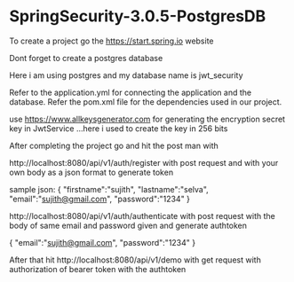 # SpringSecurity-3.0.5-PostgresDB

To create a project go the https://start.spring.io website

Dont forget to create a postgres database

Here i am using postgres and my database name is jwt_security


Refer to the application.yml for connecting the application and the database.
Refer the pom.xml file for the dependencies used in our project.


use https://www.allkeysgenerator.com for generating the encryption secret key in JwtService ...here i used to create the key in 256 bits


After completing the project go and hit the post man with

http://localhost:8080/api/v1/auth/register with post request and with your own body as a json format to generate token


sample json:
{
    "firstname":"sujith",
    "lastname":"selva",
    "email":"sujith@gmail.com",
    "password":"1234"
} 


http://localhost:8080/api/v1/auth/authenticate with post request with the body of same email and password given and generate authtoken

{
    "email":"sujith@gmail.com",
    "password":"1234"
}

After that hit http://localhost:8080/api/v1/demo with get request with authorization of bearer token with the authtoken




